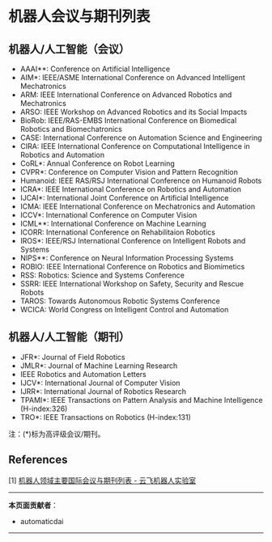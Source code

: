 # 机器人会议与期刊列表
## 机器人/人工智能（会议）
- AAAI**: Conference on Artificial Intelligence
- AIM*: IEEE/ASME International Conference on Advanced Intelligent Mechatronics
- ARM: IEEE International Conference on Advanced Robotics and Mechatronics
- ARSO: IEEE Workshop on Advanced Robotics and its Social Impacts
- BioRob: IEEE/RAS-EMBS International Conference on Biomedical Robotics and Biomechatronics
- CASE: International Conference on Automation Science and Engineering
- CIRA: IEEE International Conference on Computational Intelligence in Robotics and Automation
- CoRL*: Annual Conference on Robot Learning
- CVPR*: Conference on Computer Vision and Pattern Recognition
- Humanoid: IEEE RAS/RSJ International Conference on Humanoid Robots
- ICRA*: IEEE International Conference on Robotics and Automation
- IJCAI*: International Joint Conference on Artificial Intelligence
- ICMA: IEEE International Conference on Mechatronics and Automation
- ICCV*: International Conference on Computer Vision
- ICML**: International Conference on Machine Learning
- ICORR: International Conference on Rehabilitaion Robotics
- IROS*: IEEE/RSJ International Conference on Intelligent Robots and Systems
- NIPS**: Conference on Neural Information Processing Systems
- ROBIO: IEEE International Conference on Robotics and Biomimetics
- RSS: Robotics: Science and Systems Conference
- SSRR: IEEE International Workshop on Safety, Security and Rescue Robots
- TAROS: Towards Autonomous Robotic Systems Conference
- WCICA: World Congress on Intelligent Control and Automation

## 机器人/人工智能（期刊）
- JFR*: Journal of Field Robotics
- JMLR*: Journal of Machine Learning Research
- IEEE Robotics and Automation Letters
- IJCV*: International Journal of Computer Vision
- IJRR*: International Journal of Robotics Research
- TPAMI*: IEEE Transactions on Pattern Analysis and Machine Intelligence (H-index:326)
- TRO*: IEEE Transactions on Robotics (H-index:131)

注：(*)标为高评级会议/期刊。

## References
[1] [机器人领域主要国际会议与期刊列表 - 云飞机器人实验室](https://www.yfworld.com/?p=5560)

---

**本页面贡献者**：

- automaticdai

---
